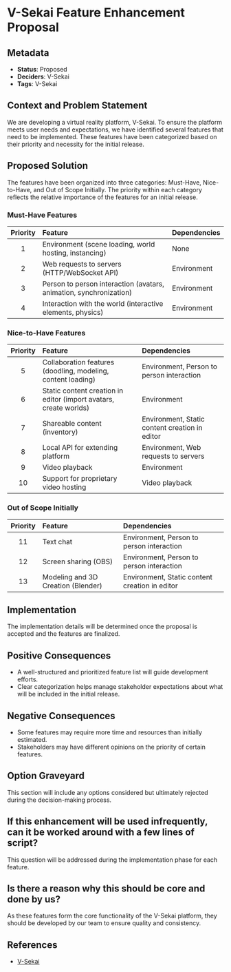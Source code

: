 # V-Sekai Feature Enhancement Proposal

## Metadata

- **Status**: Proposed
- **Deciders**: V-Sekai
- **Tags**: V-Sekai

## Context and Problem Statement

We are developing a virtual reality platform, V-Sekai. To ensure the platform meets user needs and expectations, we have identified several features that need to be implemented. These features have been categorized based on their priority and necessity for the initial release.

## Proposed Solution

The features have been organized into three categories: Must-Have, Nice-to-Have, and Out of Scope Initially. The priority within each category reflects the relative importance of the features for an initial release.

### Must-Have Features

| Priority | Feature | Dependencies |
|:--------:|:-------|:------------|
|    1     | Environment (scene loading, world hosting, instancing) | None |
|    2     | Web requests to servers (HTTP/WebSocket API) | Environment |
|    3     | Person to person interaction (avatars, animation, synchronization) | Environment |
|    4     | Interaction with the world (interactive elements, physics) | Environment |

### Nice-to-Have Features

| Priority | Feature | Dependencies |
|:--------:|:-------|:------------|
|    5     | Collaboration features (doodling, modeling, content loading) | Environment, Person to person interaction |
|    6     | Static content creation in editor (import avatars, create worlds) | Environment |
|    7     | Shareable content (inventory) | Environment, Static content creation in editor |
|    8     | Local API for extending platform | Environment, Web requests to servers |
|    9     | Video playback | Environment |
|   10     | Support for proprietary video hosting | Video playback |

### Out of Scope Initially

| Priority | Feature | Dependencies |
|:--------:|:-------|:------------|
|   11     | Text chat | Environment, Person to person interaction |
|   12     | Screen sharing (OBS) | Environment, Person to person interaction |
|   13     | Modeling and 3D Creation (Blender) | Environment, Static content creation in editor |

## Implementation

The implementation details will be determined once the proposal is accepted and the features are finalized.

## Positive Consequences

- A well-structured and prioritized feature list will guide development efforts.
- Clear categorization helps manage stakeholder expectations about what will be included in the initial release.

## Negative Consequences

- Some features may require more time and resources than initially estimated.
- Stakeholders may have different opinions on the priority of certain features.

## Option Graveyard

This section will include any options considered but ultimately rejected during the decision-making process.

## If this enhancement will be used infrequently, can it be worked around with a few lines of script?

This question will be addressed during the implementation phase for each feature.

## Is there a reason why this should be core and done by us?

As these features form the core functionality of the V-Sekai platform, they should be developed by our team to ensure quality and consistency.

## References

- [V-Sekai](https://v-sekai.org/)